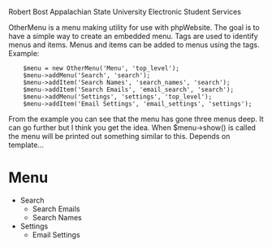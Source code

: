 Robert Bost <bostrt at tux dot appstate dot edu>
Appalachian State University
Electronic Student Services

OtherMenu is a menu making utility for use with phpWebsite.  The goal is to have a simple way to create an embedded menu.  Tags 
are used to identify menus and items.  Menus and items can be added to menus using the tags.
Example:

        $menu = new OtherMenu('Menu', 'top_level');
        $menu->addMenu('Search', 'search');
        $menu->addItem('Search Names', 'search_names', 'search');
        $menu->addItem('Search Emails', 'email_search', 'search');
        $menu->addMenu('Settings', 'settings', 'top_level');
        $menu->addItem('Email Settings', 'email_settings', 'settings');

From the example you can see that the menu has gone three menus deep. It can go further but I think you get the idea.
When $menu->show() is called the menu will be printed out something similar to this.  Depends on template...

# Menu
- Search
  - Search Emails
  - Search Names
- Settings
  - Email Settings